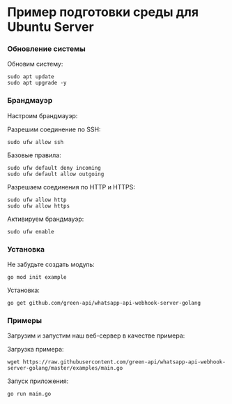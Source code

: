 # Пример подготовки среды для Ubuntu Server

### Обновление системы

Обновим систему:

```shell
sudo apt update
sudo apt upgrade -y
```

### Брандмауэр

Настроим брандмауэр:

Разрешим соединение по SSH:

```shell
sudo ufw allow ssh
```

Базовые правила:

```shell
sudo ufw default deny incoming
sudo ufw default allow outgoing
```

Разрешаем соединения по HTTP и HTTPS:

```shell
sudo ufw allow http
sudo ufw allow https
```

Активируем брандмауэр:

```shell
sudo ufw enable
```

### Установка

Не забудьте создать модуль:

```shell
go mod init example
```

Установка:

```shell
go get github.com/green-api/whatsapp-api-webhook-server-golang
```

### Примеры

Загрузим и запустим наш веб-сервер в качестве примера:

Загрузка примера:

```shell
wget https://raw.githubusercontent.com/green-api/whatsapp-api-webhook-server-golang/master/examples/main.go
```

Запуск приложения:

```shell
go run main.go
```

